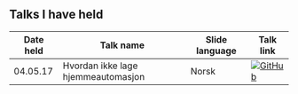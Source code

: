 ## Talks I have held

| Date held | Talk name | Slide language | Talk link |
|-----------|-----------|----------------|-----------|
| 04.05.17 | Hvordan ikke lage hjemmeautomasjon | Norsk | [![GitHub](https://img.shields.io/badge/github-link-blue.svg)](https://github.com/wattengard/hvordanikkehjemmeautomasjon) |
